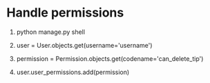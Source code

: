 # Handle permissions

1. python manage.py shell

2. user = User.objects.get(username='username')

3. permission = Permission.objects.get(codename='can_delete_tip')

4. user.user_permissions.add(permission)